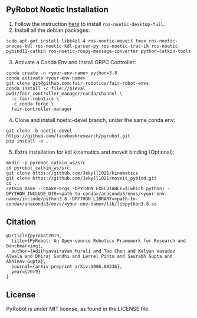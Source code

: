 ## PyRobot Noetic Installation

1. Follow the instruction [here](http://wiki.ros.org/noetic/Installation/Ubuntu) to install `ros-noetic-desktop-full`.
2. Install all the debian packages: 
```
sudo apt-get install libk4a1.4 ros-noetic-moveit tmux ros-noetic-orocos-kdl ros-noetic-kdl-parser-py ros-noetic-trac-ik ros-noetic-pybind11-catkin ros-noetic-rospy-message-converter python-catkin-tools
```
3. Activate a Conda Env and Install GRPC Controller:
```
conda create -n <your-env-name> python=3.8
conda activate <your-env-name>
git clone git@github.com:fair-robotics/fair-robot-envs
conda install -c file://$(eval pwd)/fair_controller_manager/conda/channel \
  -c fair-robotics \
  -c conda-forge \
  fair-controller-manager
```
4. Clone and install noetic-devel branch, under the same conda env:
```
git clone -b noetic-devel https://github.com/facebookresearch/pyrobot.git
pip install -e .
```
5. Extra installation for kdl kinematics and moveit binding (Optional):
```
mkdir -p pyrobot_catkin_ws/src
cd pyrobot_catkin_ws/src
git clone https://github.com/Jekyll1021/kinematics
git clone https://github.com/Jekyll1021/moveit_pybind.git
cd ..
catkin_make --cmake-args -DPYTHON_EXECUTABLE=$(which python) -DPYTHON_INCLUDE_DIR=<path-to-conda>/anaconda3/envs/<your-env-name>/include/python3.8 -DPYTHON_LIBRARY=<path-to-conda>/anaconda3/envs/<your-env-name>/lib/libpython3.8.so
```

## Citation
```
@article{pyrobot2019,
  title={PyRobot: An Open-source Robotics Framework for Research and Benchmarking},
  author={Adithyavairavan Murali and Tao Chen and Kalyan Vasudev Alwala and Dhiraj Gandhi and Lerrel Pinto and Saurabh Gupta and Abhinav Gupta},
  journal={arXiv preprint arXiv:1906.08236},
  year={2019}
}
```
## License
PyRobot is under MIT license, as found in the LICENSE file.
